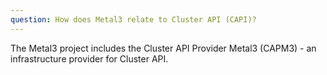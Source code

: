 ```yaml
---
question: How does Metal3 relate to Cluster API (CAPI)?
---
```


The Metal3 project includes the Cluster API Provider Metal3 (CAPM3) - an
infrastructure provider for Cluster API.
